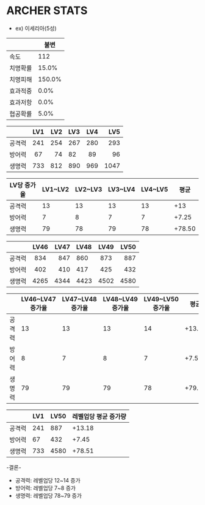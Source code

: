 # ARCHER STATS

* ex) 이세리아(5성)

|  | 불변 |
| --- | --- |
| 속도 | 112 |
| 치명확률 | 15.0% |
| 치명피해 | 150.0% |
| 효과적중 | 0.0% |
| 효과저항 | 0.0% |
| 협공확률 | 5.0% |

|  | LV1 | LV2 | LV3 | LV4 | LV5 |
| :------- | :------: | ----------: |:------- | :------: | ----------: |
| 공격력  | 241 | 254 | 267 | 280 | 293 |
| 방어력 | 67 | 74 | 82 | 89 | 96 |
| 생명력 | 733 | 812 | 890 | 969 | 1047 |

| LV당 증가율 | LV1~LV2  | LV2~LV3  | LV3~LV4  | LV4~LV5  |  평균 |
| --- | --- | --| --- | --- | --- | 
| 공격력 | 13 | 13 | 13 | 13 | +13 |
| 방어력 | 7 | 8 | 7 | 7 | +7.25  |
| 생명력 | 79 | 78 | 79 | 78 | +78.50  |

|  | LV46 | LV47 | LV48 | LV49 | LV50 |
| :------- | :------: | ----------: |:------- | :------: | ----------: |
| 공격력  | 834 | 847 | 860 | 873 | 887 |
| 방어력 | 402 | 410 | 417 | 425 | 432 |
| 생명력 | 4265 | 4344 | 4423 | 4502 | 4580 |

|  | LV46~LV47 증가율 | LV47~LV48 증가율 | LV48~LV49 증가율 | LV49~LV50 증가율 |  평균 |
| --- | --- | --| --- | --- | --- | 
| 공격력 | 13 | 13 | 13 | 14 | +13.25 |
| 방어력 | 8 | 7 | 8 | 7 | +7.50  |
| 생명력 | 79 | 79 | 79 | 78 | +79.75 |

|  | LV1 | LV50 | 레벨업당 평균 증가량 |
| ----| --- | ---| --- |
| 공격력 | 241 | 887 | +13.18 |
| 방어력 | 67 | 432 | +7.45 |
| 생명력 | 733 | 4580 | +78.51  |


-결론-
* 공격력: 레벨업당 12~14 증가
* 방어력: 레벨업당 7~8 증가
* 생명력: 레벨업당 78~79 증가
